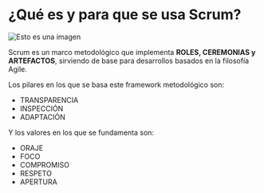 # ¿Qué es y para que se usa Scrum?
![Esto es una imagen](http://4.bp.blogspot.com/-b1WBFXXpydY/UaPspYhaGuI/AAAAAAAAAuA/db5Vm7XWJMA/s1600/scrummastercert.jpg)

Scrum es un marco metodológico que implementa **ROLES, CEREMONIAS y ARTEFACTOS**, sirviendo de base para desarrollos
basados en la filosofía Agile.

Los pilares en los que se basa este framework metodológico son:

   - TRANSPARENCIA
   - INSPECCIÓN
   - ADAPTACIÓN


Y los valores en los que se fundamenta son:

   - ORAJE
   - FOCO
   - COMPROMISO
   - RESPETO
   - APERTURA
